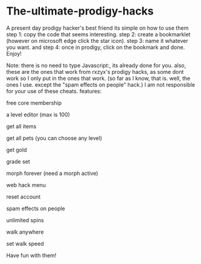 # The-ultimate-prodigy-hacks
A present day prodigy hacker's best friend
its simple on how to use them
step 1: copy the code that seems interesting.
step 2: create a bookmarklet (however on microsoft edge click the star icon).
step 3: name it whatever you want.
and step 4: once in prodigy, click on the bookmark and done.
Enjoy!


Note: there is no need to type Javascript:, its already done for you. also, these are the ones that work from rxzyx's prodigy hacks, as some dont work so I only put in the ones that work. (so far as I know, that is. well, the ones I use. except the "spam effects on people" hack.)
I am not responsible for your use of these cheats.
features:

free core membership

a level editor (max is 100)

get all items

get all pets (you can choose any level)

get gold

grade set

morph forever (need a morph active)

web hack menu

reset account

spam effects on people

unlimited spins

walk anywhere

set walk speed

Have fun with them!
